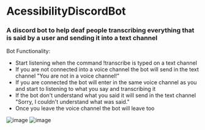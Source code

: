 # AcessibilityDiscordBot
<h3>A discord bot to help deaf people transcribing everything that is said by a user and sending it into a text channel</h3>
Bot Functionality:

- Start listening when the command !transcribe is typed on a text channel
- If you are not connected into a voice channel the bot will send in the text channel "You are not in a voice channel!"
- If you are connected the bot will enter in the same voice channel as you and start to listening to what you say and transcribing it
- If the bot don't understand what you said it will send in the text channel "Sorry, I couldn't understand what was said."
- Once you leave the voice channel the bot will leave too

![image](https://user-images.githubusercontent.com/53490820/208266564-f4595417-bd94-4637-8822-94df36501bde.png)
![image](https://user-images.githubusercontent.com/53490820/208266609-3adcdf19-55af-4706-81bc-7987acd44666.png)

